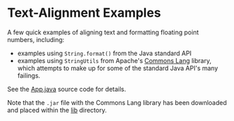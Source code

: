 # Text-Alignment Examples

A few quick examples of aligning text and formatting floating point numbers, including:

- examples using `String.format()` from the Java standard API
- examples using `StringUtils` from Apache's [Commons Lang](https://commons.apache.org/proper/commons-lang/) library, which attempts to make up for some of the standard Java API's many failings.

See the [App.java](./src/App.java) source code for details.

Note that the `.jar` file with the Commons Lang library has been downloaded and placed within the [lib](./lib/) directory.
